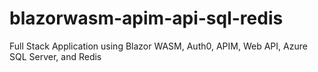 # blazorwasm-apim-api-sql-redis
Full Stack Application using Blazor WASM, Auth0, APIM, Web API, Azure SQL Server, and Redis
